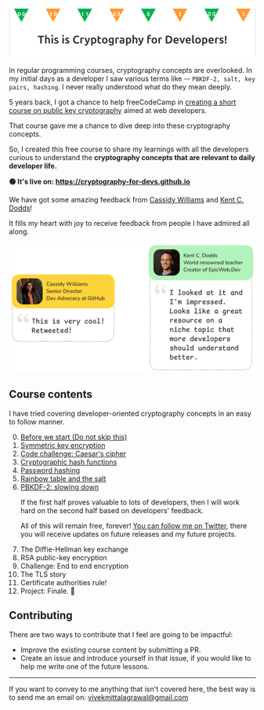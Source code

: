 ![readme cover](readme-cover.png)

In regular programming courses, cryptography concepts are overlooked. In my initial days as a developer I saw various terms like -- `PBKDF-2, salt, key pairs, hashing`. I never really understood what do they mean deeply.

5 years back, I got a chance to help freeCodeCamp in <a target="_blank" href="https://github.com/freeCodeCamp/CurriculumExpansion/pull/184">creating a short course on public key cryptography</a> aimed at web developers.

That course gave me a chance to dive deep into these cryptography concepts.

So, I created this free course to share my learnings with all the developers curious to understand the <strong>cryptography concepts that are relevant to daily developer life.</strong>

**🟢 It's live on: https://cryptography-for-devs.github.io**

We have got some amazing feedback from [Cassidy Williams](https://x.com/cassidoo) and [Kent C. Dodds](https://twitter.com/kentcdodds)!

It fills my heart with joy to receive feedback from people I have admired all along.

<img src="cassidy-and-kent-feedback.png" alt="cassidy william's feedback">

## Course contents

I have tried covering developer-oriented cryptography concepts in an easy to follow manner.

<ol start="0">
    <li><a href="https://cryptography-for-devs.github.io/0-before-we-start/" target="_blank">Before we start (Do not skip this)</a></li>
    <li><a href="https://cryptography-for-devs.github.io/1-symmetric-key-encryption/" target="_blank">Symmetric key encryption</a></li>
    <li><a href="https://cryptography-for-devs.github.io/2-caesar-challenge/" target="_blank">Code challenge: Caesar's cipher</a></li>
    <li><a href="https://cryptography-for-devs.github.io/3-the-hash/" target="_blank">Cryptographic hash functions</a></li>
    <li><a href="https://cryptography-for-devs.github.io/4-revealed-passwords/" target="_blank">Password hashing</a></li>
    <li><a href="https://cryptography-for-devs.github.io/5-rainbows-and-salts/" target="_blank">Rainbow table and the salt</a></li>
    <li><a href="https://cryptography-for-devs.github.io/6-slow-them-down/" target="_blank">PBKDF-2: slowing down</a></li>

If the first half proves valuable to lots of developers, then I will work hard on the second half based on developers' feedback.

All of this will remain free, forever! <a href="https://twitter.com/vkwebdev" target="_blank">You can follow me on Twitter</a>, there you will receive updates on future releases and my future projects.

<li>The Diffie-Hellman key exchange</li>
<li>RSA public-key encryption</li>
<li>Challenge: End to end encryption</li>
<li>The TLS story</li>
<li>Certificate authorities rule!</li>
<li>Project: Finale. 💛</li>
</ol>

## Contributing

There are two ways to contribute that I feel are going to be impactful:

- Improve the existing course content by submitting a PR.
- Create an issue and introduce yourself in that issue, if you would like to help me write one of the future lessons.

<hr>
If you want to convey to me anything that isn't covered here, the best way is to send me an email on: <a href="mailto:vivekmittalagrawal@gmail.com">vivekmittalagrawal@gmail.com</a>
